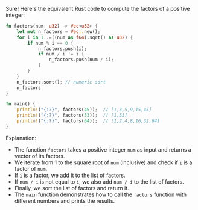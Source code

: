  Sure! Here's the equivalent Rust code to compute the factors of a positive integer:

```rust
fn factors(num: u32) -> Vec<u32> {
    let mut n_factors = Vec::new();
    for i in 1..=((num as f64).sqrt() as u32) {
        if num % i == 0 {
            n_factors.push(i);
            if num / i != i {
                n_factors.push(num / i);
            }
        }
    }
    n_factors.sort(); // numeric sort
    n_factors
}

fn main() {
    println!("{:?}", factors(45));  // [1,3,5,9,15,45]
    println!("{:?}", factors(53));  // [1,53]
    println!("{:?}", factors(64));  // [1,2,4,8,16,32,64]
}
```

Explanation:
- The function `factors` takes a positive integer `num` as input and returns a vector of its factors.
- We iterate from 1 to the square root of `num` (inclusive) and check if `i` is a factor of `num`.
- If `i` is a factor, we add it to the list of factors.
- If `num / i` is not equal to `i`, we also add `num / i` to the list of factors.
- Finally, we sort the list of factors and return it.
- The `main` function demonstrates how to call the `factors` function with different numbers and prints the results.
